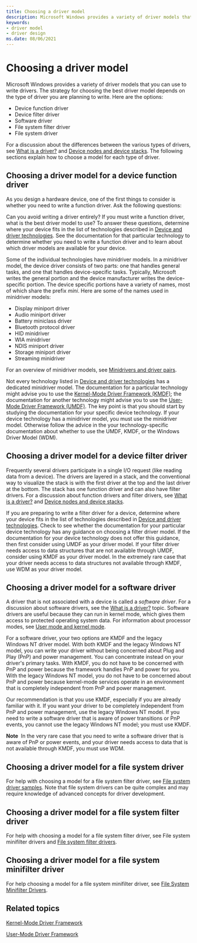 ```yaml
---
title: Choosing a driver model
description: Microsoft Windows provides a variety of driver models that you can use to write drivers.
keywords:
- driver model
- driver design
ms.date: 08/06/2021
---
```


# Choosing a driver model


Microsoft Windows provides a variety of driver models that you can use to write drivers. The strategy for choosing the best driver model depends on the type of driver you are planning to write. Here are the options:

-   Device function driver
-   Device filter driver
-   Software driver
-   File system filter driver
-   File system driver

For a discussion about the differences between the various types of drivers, see [What is a driver?](what-is-a-driver-.md) and [Device nodes and device stacks](device-nodes-and-device-stacks.md). The following sections explain how to choose a model for each type of driver.

## Choosing a driver model for a device function driver


As you design a hardware device, one of the first things to consider is whether you need to write a function driver. Ask the following questions:

Can you avoid writing a driver entirely?
If you must write a function driver, what is the best driver model to use?
To answer these questions, determine where your device fits in the list of technologies described in [Device and driver technologies](../device-and-driver-technologies.md). See the documentation for that particular technology to determine whether you need to write a function driver and to learn about which driver models are available for your device.

Some of the individual technologies have minidriver models. In a minidriver model, the device driver consists of two parts: one that handles general tasks, and one that handles device-specific tasks. Typically, Microsoft writes the general portion and the device manufacturer writes the device-specific portion. The device specific portions have a variety of names, most of which share the prefix *mini*. Here are some of the names used in minidriver models:

-   Display miniport driver
-   Audio miniport driver
-   Battery miniclass driver
-   Bluetooth protocol driver
-   HID minidriver
-   WIA minidriver
-   NDIS miniport driver
-   Storage miniport driver
-   Streaming minidriver

For an overview of minidriver models, see [Minidrivers and driver pairs](minidrivers-and-driver-pairs.md).

Not every technology listed in [Device and driver technologies](../device-and-driver-technologies.md) has a dedicated minidriver model. The documentation for a particular technology might advise you to use the [Kernel-Mode Driver Framework (KMDF)](../wdf/index.md); the documentation for another technology might advise you to use the [User-Mode Driver Framework (UMDF)](../wdf/index.md). The key point is that you should start by studying the documentation for your specific device technology. If your device technology has a minidriver model, you must use the minidriver model. Otherwise follow the advice in the your technology-specific documentation about whether to use the UMDF, KMDF, or the Windows Driver Model (WDM).

## Choosing a driver model for a device filter driver


Frequently several drivers participate in a single I/O request (like reading data from a device). The drivers are layered in a stack, and the conventional way to visualize the stack is with the first driver at the top and the last driver at the bottom. The stack has one function driver and can also have filter drivers. For a discussion about function drivers and filter drivers, see [What is a driver?](what-is-a-driver-.md) and [Device nodes and device stacks](device-nodes-and-device-stacks.md).

If you are preparing to write a filter driver for a device, determine where your device fits in the list of technologies described in [Device and driver technologies](../device-and-driver-technologies.md). Check to see whether the documentation for your particular device technology has any guidance on choosing a filter driver model. If the documentation for your device technology does not offer this guidance, then first consider using UMDF as your driver model. If your filter driver needs access to data structures that are not available through UMDF, consider using KMDF as your driver model. In the extremely rare case that your driver needs access to data structures not available through KMDF, use WDM as your driver model.

## Choosing a driver model for a software driver


A driver that is not associated with a device is called a *software driver*. For a discussion about software drivers, see the [What is a driver?](what-is-a-driver-.md) topic. Software drivers are useful because they can run in kernel mode, which gives them access to protected operating system data. For information about processor modes, see [User mode and kernel mode](user-mode-and-kernel-mode.md).

For a software driver, your two options are KMDF and the legacy Windows NT driver model. With both KMDF and the legacy Windows NT model, you can write your driver without being concerned about Plug and Play (PnP) and power management. You can concentrate instead on your driver's primary tasks. With KMDF, you do not have to be concerned with PnP and power because the framework handles PnP and power for you. With the legacy Windows NT model, you do not have to be concerned about PnP and power because kernel-mode services operate in an environment that is completely independent from PnP and power management.

Our recommendation is that you use KMDF, especially if you are already familiar with it. If you want your driver to be completely independent from PnP and power management, use the legacy Windows NT model. If you need to write a software driver that is aware of power transitions or PnP events, you cannot use the legacy Windows NT model; you must use KMDF.

**Note**  In the very rare case that you need to write a software driver that is aware of PnP or power events, and your driver needs access to data that is not available through KMDF, you must use WDM.

## Choosing a driver model for a file system driver


For help with choosing a model for a file system filter driver, see [File system driver samples](../samples/file-system-driver-samples.md). Note that file system drivers can be quite complex and may require knowledge of advanced concepts for driver development.


## Choosing a driver model for a file system filter driver


For help with choosing a model for a file system filter driver, see File system minifilter drivers and [File system filter drivers](../ifs/index.md#file-system-filter-drivers).

## Choosing a driver model for a file system minifilter driver


For help choosing a model for a file system minifilter driver, see [File System Minifilter Drivers](../ifs/filter-manager-concepts.md).

## Related topics


[Kernel-Mode Driver Framework](../wdf/index.md)

[User-Mode Driver Framework](../wdf/index.md)

 

